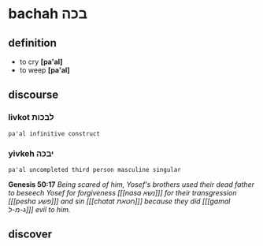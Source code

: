 # bachah בכה

## definition

- to cry **\[pa'al\]**
- to weep **\[pa'al\]**

## discourse

### livkot לבכות

	pa'al infinitive construct

### yivkeh יבכה

	pa'al uncompleted third person masculine singular

**Genesis 50:17**
*Being scared of him, Yosef's brothers used their dead father to beseech Yosef for forgiveness \[[[nasa נשא]]\] for their transgression \[[[pesha פשע]]\] and sin \[[[chatat חטאת]]\] because they did \[[[gamal ג-מ-ל]]\] evil to him.*

## discover